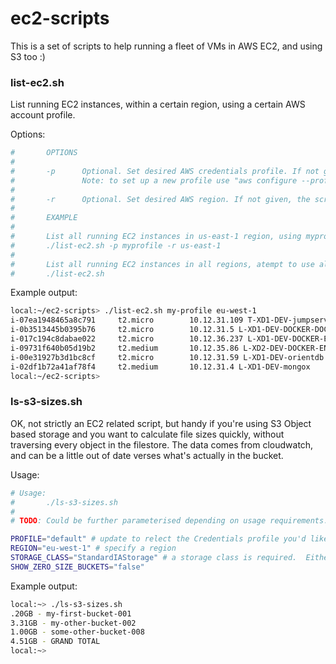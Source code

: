 # ec2-scripts

This is a set of scripts to help running a fleet of VMs in AWS EC2, and using S3 too :)

### list-ec2.sh

List running EC2 instances, within a certain region, using a certain AWS account profile.

Options:

```sh
#       OPTIONS
#
#       -p      Optional. Set desired AWS credentials profile. If not given, script will use ALL profiles.
#               Note: to set up a new profile use "aws configure --profile"
#
#       -r      Optional. Set desired AWS region. If not given, the script will use ALL regions.
#
#       EXAMPLE
#
#       List all running EC2 instances in us-east-1 region, using myprofile AWS connection credentials:
#       ./list-ec2.sh -p myprofile -r us-east-1
#
#       List all running EC2 instances in all regions, atempt to use all available AWS connection credentials:
#       ./list-ec2.sh
```


Example output:

```sh
local:~/ec2-scripts> ./list-ec2.sh my-profile eu-west-1
i-07ea1948465a8c791    	t2.micro       	10.12.31.109 T-XD1-DEV-jumpserver-linux-az1
i-0b3513445b0395b76    	t2.micro       	10.12.31.5 L-XD1-DEV-DOCKER-DOC-API
i-017c194c8dabae022    	t2.micro       	10.12.36.237 L-XD1-DEV-DOCKER-ENV1
i-09731f640b05d19b2    	t2.medium      	10.12.35.86 L-XD2-DEV-DOCKER-ENV2
i-00e31927b3d1bc8cf    	t2.micro       	10.12.31.59 L-XD1-DEV-orientdb
i-02df1b72a41af78f4    	t2.medium      	10.12.31.4 L-XD1-DEV-mongox
local:~/ec2-scripts>
```

### ls-s3-sizes.sh

OK, not strictly an EC2 related script, but handy if you're using S3 Object based storage and you want to calculate file sizes quickly, without traversing every object in the filestore.  The data comes from cloudwatch, and can be a little out of date verses what's actually in the bucket.

Usage:

```sh
# Usage:
#       ./ls-s3-sizes.sh
#
# TODO: Could be further parameterised depending on usage requirements.

PROFILE="default" # update to relect the Credentials profile you'd like to use, typicaly in ~/.aws/credentials
REGION="eu-west-1" # specify a region
STORAGE_CLASS="StandardIAStorage" # a storage class is required.  Either "StandardStorage" or "StandardIAStorage" for infrequent access
SHOW_ZERO_SIZE_BUCKETS="false"
```

Example output:

```sh
local:~> ./ls-s3-sizes.sh
.20GB - my-first-bucket-001
3.31GB - my-other-bucket-002
1.00GB - some-other-bucket-008
4.51GB - GRAND TOTAL
local:~>
```


